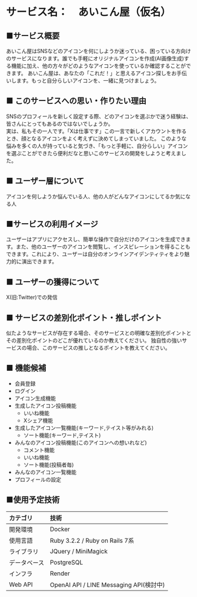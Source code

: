 # サービス名：　あいこん屋（仮名）

## ■サービス概要
あいこん屋はSNSなどのアイコンを何にしようか迷っている、困っている方向けのサービスになります。誰でも手軽にオリジナルアイコンを作成(AI画像生成)する機能に加え、他の方々がどのようなアイコンを使っているか確認することができます。
あいこん屋は、あなたの「これだ！」と思えるアイコン探しをお手伝いします。もっと自分らしいアイコンを、一緒に見つけましょう。

## ■ このサービスへの思い・作りたい理由
SNSのプロフィールを新しく設定する際、どのアイコンを選ぶかで迷う経験は、皆さんにとってもあるのではないでしょうか。  
実は、私もその一人です。「Xは仕事です」この一言で新しくアカウントを作るとき、顔となるアイコンをよく考えずに決めてしまっていました。
このような悩みを多くの人が持っていると気づき、「もっと手軽に、自分らしい」アイコンを選ぶことができたら便利だなと思いこのサービスの開発をしようと考えました。

## ■ ユーザー層について
アイコンを何しようか悩んでいる人、他の人がどんなアイコンにしてるか気になる人

## ■サービスの利用イメージ
ユーザーはアプリにアクセスし、簡単な操作で自分だけのアイコンを生成できます。また、他のユーザーのアイコンを閲覧し、インスピレーションを得ることもできます。これにより、ユーザーは自分のオンラインアイデンティティをより魅力的に演出できます。
## ■ ユーザーの獲得について
X(旧:Twitter)での発信

## ■ サービスの差別化ポイント・推しポイント
似たようなサービスが存在する場合、そのサービスとの明確な差別化ポイントとその差別化ポイントのどこが優れているのか教えてください。
独自性の強いサービスの場合、このサービスの推しとなるポイントを教えてください。

## ■ 機能候補
* 会員登録
* ログイン
* アイコン生成機能
* 生成したアイコン投稿機能
  * いいね機能
  * Xシェア機能
* 生成したアイコン一覧機能(キーワード,テイスト等がみれる)
  * ソート機能(キーワード,テイスト)
* みんなのアイコン投稿機能(このアイコンへの想いれなど)
  * コメント機能
  * いいね機能
  * ソート機能(投稿者毎)  
* みんなのアイコン一覧機能
* プロフィールの設定


## ■使用予定技術
|カテゴリ|技術|
|:-------------|:------------|
|開発環境|Docker|
|使用言語|Ruby 3.2.2 / Ruby on Rails 7系|
|ライブラリ|JQuery / MiniMagick|
|データベース|PostgreSQL|
|インフラ| Render|
|Web API|OpenAI API / LINE Messaging API(検討中)|

